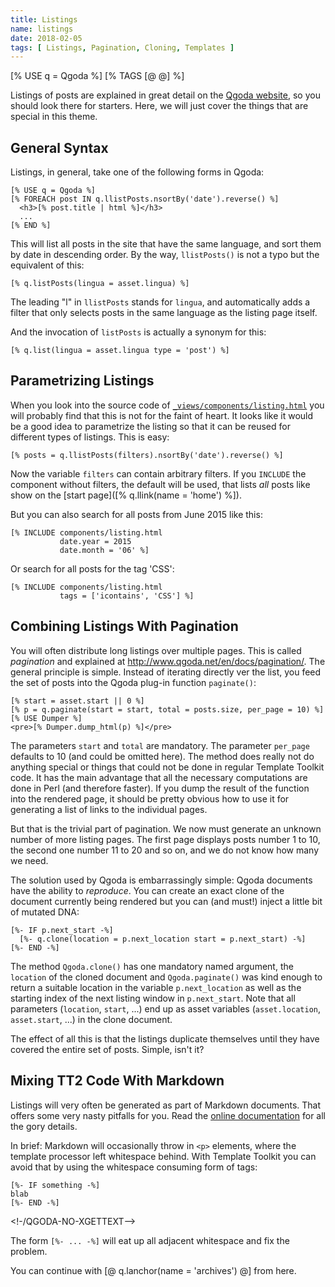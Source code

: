 ```yaml
---
title: Listings
name: listings
date: 2018-02-05
tags: [ Listings, Pagination, Cloning, Templates ]
---
```

<!--QGODA-NO-XGETTEXT-->
[% USE q = Qgoda %]
[% TAGS [@ @] %]
<!--/QGODA-NO-XGETTEXT-->
Listings of posts are explained in great detail on the [Qgoda website](http://www.qgoda.net/en/docs/listings/), so you should look there for starters.  Here, we will just cover the things that are special in this theme.

## General Syntax

Listings, in general, take one of the following forms in Qgoda:

<!--QGODA-NO-XGETTEXT-->
```tt2
[% USE q = Qgoda %]
[% FOREACH post IN q.llistPosts.nsortBy('date').reverse() %]
  <h3>[% post.title | html %]</h3>
  ...
[% END %]
```
<!--/QGODA-NO-XGETTEXT-->

This will list all posts in the site that have the same language, and sort them by date in descending order.  By the way, `llistPosts()` is not a typo but the equivalent of this:

<!--QGODA-NO-XGETTEXT-->
```tt2
[% q.listPosts(lingua = asset.lingua) %]
```
<!--/QGODA-NO-XGETTEXT-->

The leading "l" in `llistPosts` stands for `lingua`, and automatically adds a filter that only selects posts in the same language as the listing page itself.

And the invocation of `listPosts` is actually a synonym for this:

<!--QGODA-NO-XGETTEXT-->
```tt2
[% q.list(lingua = asset.lingua type = 'post') %]
```
<!--/QGODA-NO-XGETTEXT-->

## Parametrizing Listings

When you look into the source code of [`_views/components/listing.html`](https://github.com/gflohr/qgoda-essential/blob/master/_views/components/listing.html) you will probably find that this is not for the faint of heart.  It looks like it would be a good idea to parametrize the listing so that it can be reused for different types of listings.  This is easy:

<!--QGODA-NO-XGETTEXT-->
```tt2
[% posts = q.llistPosts(filters).nsortBy('date').reverse() %]
```
<!--/QGODA-NO-XGETTEXT-->

Now the variable `filters` can contain arbitrary filters.  If you `INCLUDE` the component without filters, the default will be used, that lists *all* posts like show on the [start page]([% q.llink(name = 'home') %]).

But you can also search for all posts from June 2015 like this:

<!--QGODA-NO-XGETTEXT-->
```tt2
[% INCLUDE components/listing.html
           date.year = 2015
           date.month = '06' %]
```
<!--/QGODA-NO-XGETTEXT-->

Or search for all posts for the tag 'CSS':

<!--QGODA-NO-XGETTEXT-->
```tt2
[% INCLUDE components/listing.html
           tags = ['icontains', 'CSS'] %]
```
<!--/QGODA-NO-XGETTEXT-->

## Combining Listings With Pagination

You will often distribute long listings over multiple pages.  This is called *pagination* and explained at http://www.qgoda.net/en/docs/pagination/.  The general principle is simple.  Instead of iterating directly ver the list, you feed the set of posts into the Qgoda plug-in function `paginate()`:

<!--QGODA-NO-XGETTEXT-->
```tt2
[% start = asset.start || 0 %]
[% p = q.paginate(start = start, total = posts.size, per_page = 10) %]
[% USE Dumper %]
<pre>[% Dumper.dump_html(p) %]</pre>
```
<!--/QGODA-NO-XGETTEXT-->

The parameters `start` and `total` are mandatory. The parameter `per_page` defaults to 10 (and could be omitted here).  The method does really not do anything special or things that could not be done in regular Template Toolkit code.  It has the main advantage that all the necessary computations are done in Perl (and therefore faster).  If you dump the result of the function into the rendered page, it should be pretty obvious how to use it for generating a list of links to the individual pages.

But that is the trivial part of pagination.  We now must generate an unknown number of more listing pages.  The first page displays posts number 1 to 10, the second one number 11 to 20 and so on, and we do not know how many we need.

The solution used by Qgoda is embarrassingly simple: Qgoda documents have the ability to *reproduce*.  You can create an exact clone of the document currently being rendered but you can (and must!) inject a little bit of mutated DNA:

<!--QGODA-NO-XGETTEXT-->
```tt2
[%- IF p.next_start -%]
  [%- q.clone(location = p.next_location start = p.next_start) -%]
[%- END -%]
```
<!--/QGODA-NO-XGETTEXT-->

The method `Qgoda.clone()` has one mandatory named argument, the `location` of the cloned document and `Qgoda.paginate()` was kind enough to return a suitable location in the variable `p.next_location` as well as the starting index of the next listing window in `p.next_start`.  Note that all parameters (`location`, `start`, ...) end up as asset variables (`asset.location`, `asset.start`, ...) in the clone document.

The effect of all this is that the listings duplicate themselves until they have covered the entire set of posts.  Simple, isn't it?

## Mixing TT2 Code With Markdown

Listings will very often be generated as part of Markdown documents.  That offers some very nasty pitfalls for you.  Read the [online documentation](http://www.qgoda.net/en/docs/mixing-markdown-with-template-code/) for all the gory details.

In brief: Markdown will occasionally throw in `<p>` elements, where the template processor left whitespace behind.  With Template Toolkit you can avoid that by using the whitespace consuming form of tags:

<!--QGODA-NO-XGETTEXT-->
```tt2
[%- IF something -%]
blab
[%- END -%]
```
<!-/QGODA-NO-XGETTEXT-->

The form `[%- ... -%]` will eat up all adjacent whitespace and fix the problem.

You can continue with [@ q.lanchor(name = 'archives') @] from here.
